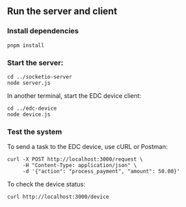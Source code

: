## Run the server and client

### Install dependencies
```pnpm install```

### Start the server:

```
cd ../socketio-server
node server.js
```


In another terminal, start the EDC device client:
```
cd ../edc-device
node device.js
```

### Test the system

To send a task to the EDC device, use cURL or Postman:
```
curl -X POST http://localhost:3000/request \
     -H "Content-Type: application/json" \
     -d '{"action": "process_payment", "amount": 50.00}'
```
To check the device status:

```
curl http://localhost:3000/device
```